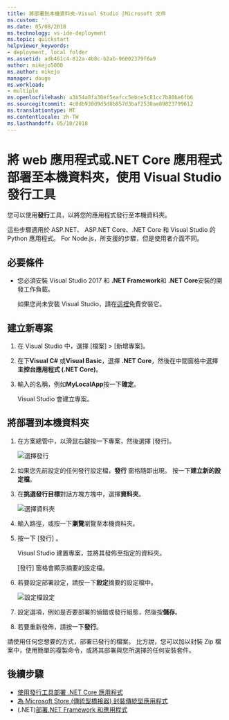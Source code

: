```yaml
---
title: 將部署到本機資料夾-Visual Studio |Microsoft 文件
ms.custom: ''
ms.date: 05/08/2018
ms.technology: vs-ide-deployment
ms.topic: quickstart
helpviewer_keywords:
- deployment, local folder
ms.assetid: adb461c4-812a-4b8c-b2ab-96002379f6a9
author: mikejo5000
ms.author: mikejo
manager: douge
ms.workload:
- multiple
ms.openlocfilehash: a3b54a8fa30ef5eafcc5ebce5c81cc7b80be6fb6
ms.sourcegitcommit: 4c0db930d9d5d8b857d3baf2530ae89823799612
ms.translationtype: MT
ms.contentlocale: zh-TW
ms.lasthandoff: 05/10/2018
---
```

# <a name="deploy-a-web-app-or-net-core-app-to-a-local-folder-using-the-visual-studio-publish-tool"></a>將 web 應用程式或.NET Core 應用程式部署至本機資料夾，使用 Visual Studio 發行工具

您可以使用**發行**工具，以將您的應用程式發行至本機資料夾。 

這些步驟適用於 ASP.NET、 ASP.NET Core、.NET Core 和 Visual Studio 的 Python 應用程式。 For Node.js，所支援的步驟，但是使用者介面不同。

## <a name="prerequisites"></a>必要條件

* 您必須安裝 Visual Studio 2017 和 **.NET Framework**和 **.NET Core**安裝的開發工作負載。

    如果您尚未安裝 Visual Studio，請在[這裡](http://www.visualstudio.com)免費安裝它。

## <a name="create-a-new-project"></a>建立新專案 

1. 在 Visual Studio 中，選擇 [檔案] > [新增專案]。

1. 在下**Visual C#** 或**Visual Basic**，選擇 **.NET Core**，然後在中間窗格中選擇 **主控台應用程式 (.NET Core)**。

1. 輸入的名稱，例如**MyLocalApp**按一下**確定**。

    Visual Studio 會建立專案。

## <a name="deploy-to-a-local-folder"></a>將部署到本機資料夾

1. 在方案總管中，以滑鼠右鍵按一下專案，然後選擇 [發行]。

    ![選擇發行](../deployment/media/quickstart-publish.png "選擇發行")

1. 如果您先前設定的任何發行設定檔，**發行** 窗格隨即出現。 按一下**建立新的設定檔**。

1. 在**挑選發行目標**對話方塊方塊中，選擇**資料夾**。

    ![選擇資料夾](../deployment/media/quickstart-publish-folder.png "選擇資料夾")

1. 輸入路徑，或按一下**瀏覽**瀏覽至本機資料夾。

1. 按一下 [發行] 。

    Visual Studio 建置專案，並將其發佈至指定的資料夾。

    [發行] 窗格會顯示摘要的設定檔。

1. 若要設定部署設定，請按一下**設定**摘要的設定檔中。

    ![設定檔設定](../deployment/media/quickstart-profile-settings.png "設定檔設定") 

1. 設定選項，例如是否要部署的偵錯或發行組態，然後按**儲存**。

1. 若要重新發佈，請按一下**發行**。

請使用任何您想要的方式，部署已發行的檔案。 比方說，您可以加以封裝 Zip 檔案中，使用簡單的複製命令，或將其部署與您所選擇的任何安裝套件。

## <a name="next-steps"></a>後續步驟

- [使用發行工具部署 .NET Core 應用程式](/dotnet/core/deploying/deploy-with-vs)
- [為 Microsoft Store (傳統型橋接器) 封裝傳統型應用程式](/windows/uwp/porting/desktop-to-uwp-packaging-dot-net)
- (.NET)[部署.NET Framework 和應用程式](/dotnet/framework/deployment/)
